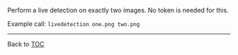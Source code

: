 Perform a live detection on exactly two images. No token is needed for this.

Example call: `livedetection one.png two.png`


---

Back to [TOC](./toc.md)